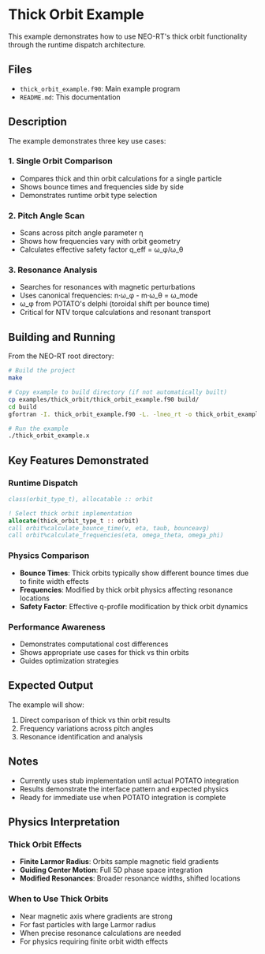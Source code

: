 # Thick Orbit Example

This example demonstrates how to use NEO-RT's thick orbit functionality through the runtime dispatch architecture.

## Files

- `thick_orbit_example.f90`: Main example program
- `README.md`: This documentation

## Description

The example demonstrates three key use cases:

### 1. Single Orbit Comparison
- Compares thick and thin orbit calculations for a single particle
- Shows bounce times and frequencies side by side
- Demonstrates runtime orbit type selection

### 2. Pitch Angle Scan
- Scans across pitch angle parameter η
- Shows how frequencies vary with orbit geometry
- Calculates effective safety factor q_eff = ω_φ/ω_θ

### 3. Resonance Analysis
- Searches for resonances with magnetic perturbations
- Uses canonical frequencies: n·ω_φ - m·ω_θ = ω_mode
- ω_φ from POTATO's delphi (toroidal shift per bounce time)
- Critical for NTV torque calculations and resonant transport

## Building and Running

From the NEO-RT root directory:

```bash
# Build the project
make

# Copy example to build directory (if not automatically built)
cp examples/thick_orbit/thick_orbit_example.f90 build/
cd build
gfortran -I. thick_orbit_example.f90 -L. -lneo_rt -o thick_orbit_example.x

# Run the example
./thick_orbit_example.x
```

## Key Features Demonstrated

### Runtime Dispatch
```fortran
class(orbit_type_t), allocatable :: orbit

! Select thick orbit implementation
allocate(thick_orbit_type_t :: orbit)
call orbit%calculate_bounce_time(v, eta, taub, bounceavg)
call orbit%calculate_frequencies(eta, omega_theta, omega_phi)
```

### Physics Comparison
- **Bounce Times**: Thick orbits typically show different bounce times due to finite width effects
- **Frequencies**: Modified by thick orbit physics affecting resonance locations
- **Safety Factor**: Effective q-profile modification by thick orbit dynamics

### Performance Awareness
- Demonstrates computational cost differences
- Shows appropriate use cases for thick vs thin orbits
- Guides optimization strategies

## Expected Output

The example will show:
1. Direct comparison of thick vs thin orbit results
2. Frequency variations across pitch angles
3. Resonance identification and analysis

## Notes

- Currently uses stub implementation until actual POTATO integration
- Results demonstrate the interface pattern and expected physics
- Ready for immediate use when POTATO integration is complete

## Physics Interpretation

### Thick Orbit Effects
- **Finite Larmor Radius**: Orbits sample magnetic field gradients
- **Guiding Center Motion**: Full 5D phase space integration
- **Modified Resonances**: Broader resonance widths, shifted locations

### When to Use Thick Orbits
- Near magnetic axis where gradients are strong
- For fast particles with large Larmor radius
- When precise resonance calculations are needed
- For physics requiring finite orbit width effects